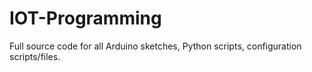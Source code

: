 # IOT-Programming
Full source code for all Arduino sketches, Python scripts, configuration scripts/files.
